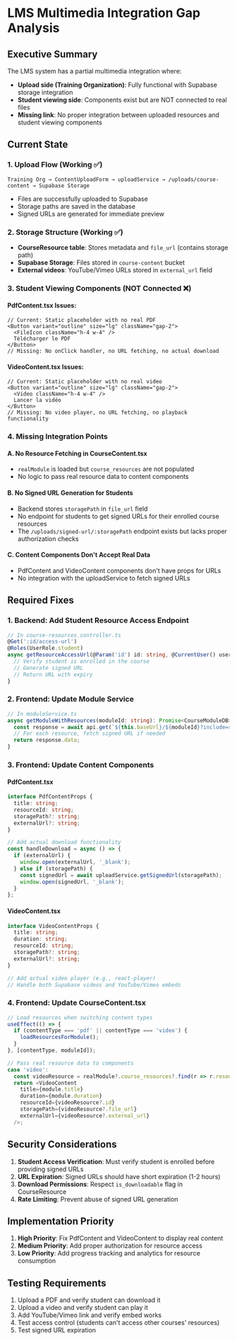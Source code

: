 # LMS Multimedia Integration Gap Analysis

## Executive Summary

The LMS system has a partial multimedia integration where:
- **Upload side (Training Organization)**: Fully functional with Supabase storage integration
- **Student viewing side**: Components exist but are NOT connected to real files
- **Missing link**: No proper integration between uploaded resources and student viewing components

## Current State

### 1. Upload Flow (Working ✅)
```
Training Org → ContentUploadForm → uploadService → /uploads/course-content → Supabase Storage
```
- Files are successfully uploaded to Supabase
- Storage paths are saved in the database
- Signed URLs are generated for immediate preview

### 2. Storage Structure (Working ✅)
- **CourseResource table**: Stores metadata and `file_url` (contains storage path)
- **Supabase Storage**: Files stored in `course-content` bucket
- **External videos**: YouTube/Vimeo URLs stored in `external_url` field

### 3. Student Viewing Components (NOT Connected ❌)

#### PdfContent.tsx Issues:
```tsx
// Current: Static placeholder with no real PDF
<Button variant="outline" size="lg" className="gap-2">
  <FileIcon className="h-4 w-4" />
  Télécharger le PDF
</Button>
// Missing: No onClick handler, no URL fetching, no actual download
```

#### VideoContent.tsx Issues:
```tsx
// Current: Static placeholder with no real video
<Button variant="outline" size="lg" className="gap-2">
  <Video className="h-4 w-4" />
  Lancer la vidéo
</Button>
// Missing: No video player, no URL fetching, no playback functionality
```

### 4. Missing Integration Points

#### A. No Resource Fetching in CourseContent.tsx
- `realModule` is loaded but `course_resources` are not populated
- No logic to pass real resource data to content components

#### B. No Signed URL Generation for Students
- Backend stores `storagePath` in `file_url` field
- No endpoint for students to get signed URLs for their enrolled course resources
- The `/uploads/signed-url/:storagePath` endpoint exists but lacks proper authorization checks

#### C. Content Components Don't Accept Real Data
- PdfContent and VideoContent components don't have props for URLs
- No integration with the uploadService to fetch signed URLs

## Required Fixes

### 1. Backend: Add Student Resource Access Endpoint
```typescript
// In course-resources.controller.ts
@Get(':id/access-url')
@Roles(UserRole.student)
async getResourceAccessUrl(@Param('id') id: string, @CurrentUser() user: any) {
  // Verify student is enrolled in the course
  // Generate signed URL
  // Return URL with expiry
}
```

### 2. Frontend: Update Module Service
```typescript
// In moduleService.ts
async getModuleWithResources(moduleId: string): Promise<CourseModuleDB> {
  const response = await api.get(`${this.baseUrl}/${moduleId}?include=resources`);
  // For each resource, fetch signed URL if needed
  return response.data;
}
```

### 3. Frontend: Update Content Components

#### PdfContent.tsx
```typescript
interface PdfContentProps {
  title: string;
  resourceId: string;
  storagePath?: string;
  externalUrl?: string;
}

// Add actual download functionality
const handleDownload = async () => {
  if (externalUrl) {
    window.open(externalUrl, '_blank');
  } else if (storagePath) {
    const signedUrl = await uploadService.getSignedUrl(storagePath);
    window.open(signedUrl, '_blank');
  }
};
```

#### VideoContent.tsx
```typescript
interface VideoContentProps {
  title: string;
  duration: string;
  resourceId: string;
  storagePath?: string;
  externalUrl?: string;
}

// Add actual video player (e.g., react-player)
// Handle both Supabase videos and YouTube/Vimeo embeds
```

### 4. Frontend: Update CourseContent.tsx
```typescript
// Load resources when switching content types
useEffect(() => {
  if (contentType === 'pdf' || contentType === 'video') {
    loadResourcesForModule();
  }
}, [contentType, moduleId]);

// Pass real resource data to components
case 'video':
  const videoResource = realModule?.course_resources?.find(r => r.resource_type === 'video');
  return <VideoContent 
    title={module.title} 
    duration={module.duration}
    resourceId={videoResource?.id}
    storagePath={videoResource?.file_url}
    externalUrl={videoResource?.external_url}
  />;
```

## Security Considerations

1. **Student Access Verification**: Must verify student is enrolled before providing signed URLs
2. **URL Expiration**: Signed URLs should have short expiration (1-2 hours)
3. **Download Permissions**: Respect `is_downloadable` flag in CourseResource
4. **Rate Limiting**: Prevent abuse of signed URL generation

## Implementation Priority

1. **High Priority**: Fix PdfContent and VideoContent to display real content
2. **Medium Priority**: Add proper authorization for resource access
3. **Low Priority**: Add progress tracking and analytics for resource consumption

## Testing Requirements

1. Upload a PDF and verify student can download it
2. Upload a video and verify student can play it
3. Add YouTube/Vimeo link and verify embed works
4. Test access control (students can't access other courses' resources)
5. Test signed URL expiration